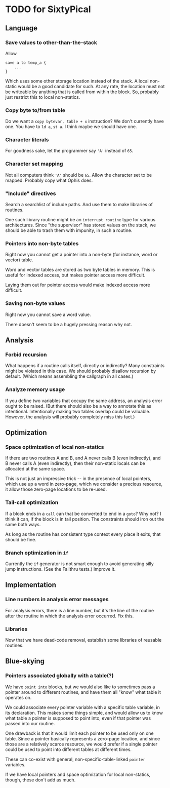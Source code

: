 TODO for SixtyPical
===================

Language
--------

### Save values to other-than-the-stack

Allow

    save a to temp_a {
        ...
    }

Which uses some other storage location instead of the stack.  A local non-static
would be a good candidate for such.  At any rate, the location must not
be writeable by anything that is called from within the block.  So, probably
just restrict this to local non-statics.

### Copy byte to/from table

Do we want a `copy bytevar, table + x` instruction?  We don't currently have one.
You have to `ld a`, `st a`.  I think maybe we should have one.

### Character literals

For goodness sake, let the programmer say `'A'` instead of `65`.

### Character set mapping

Not all computers think `'A'` should be `65`.  Allow the character set to be
mapped.  Probably copy what Ophis does.

### "Include" directives

Search a searchlist of include paths.  And use them to make libraries of routines.

One such library routine might be an `interrupt routine` type for various architectures.
Since "the supervisor" has stored values on the stack, we should be able to trash them
with impunity, in such a routine.

### Pointers into non-byte tables

Right now you cannot get a pointer into a non-byte (for instance, word or vector) table.

Word and vector tables are stored as two byte tables in memory.  This is useful for
indexed access, but makes pointer access more difficult.

Laying them out for pointer access would make indexed access more difficult.

### Saving non-byte values

Right now you cannot save a word value.

There doesn't seem to be a hugely pressing reason why not.

Analysis
--------

### Forbid recursion

What happens if a routine calls itself, directly or indirectly?  Many
constraints might be violated in this case.  We should probably disallow
recursion by default.  (Which means assembling the callgraph in all cases.)

### Analyze memory usage

If you define two variables that occupy the same address, an analysis error ought
to be raised.  (But there should also be a way to annotate this as intentional.
Intentionally making two tables overlap could be valuable.  However, the analysis
will probably completely miss this fact.)

Optimization
------------

### Space optimization of local non-statics

If there are two routines A and B, and A never calls B (even indirectly), and
B never calls A (even indirectly), then their non-static locals can
be allocated at the same space.

This is not just an impressive trick -- in the presence of local pointers, which
use up a word in zero-page, which we consider a precious resource, it allow those
zero-page locations to be re-used.

### Tail-call optimization

If a block ends in a `call` can that be converted to end in a `goto`?  Why not?  I think it can,
if the block is in tail position.  The constraints should iron out the same both ways.

As long as the routine has consistent type context every place it exits, that should be fine.

### Branch optimization in `if`

Currently the `if` generator is not smart enough to avoid generating silly
jump instructions.  (See the Fallthru tests.)  Improve it.

Implementation
--------------

### Line numbers in analysis error messages

For analysis errors, there is a line number, but it's the line of the routine
after the routine in which the analysis error occurred.  Fix this.

### Libraries

Now that we have dead-code removal, establish some libraries of reusable
routines.

Blue-skying
-----------

### Pointers associated globally with a table(?)

We have `point into` blocks, but we would also like to sometimes pass a pointer
around to different routines, and have them all "know" what table it operates on.

We could associate every pointer variable with a specific table variable, in its
declaration.  This makes some things simple, and would allow us to know what table a
pointer is supposed to point into, even if that pointer was passed into our routine.

One drawback is that it would limit each pointer to be used only on one table.  Since a
pointer basically represents a zero-page location, and since those are a relatively scarce
resource, we would prefer if a single pointer could be used to point into different tables
at different times.

These can co-exist with general, non-specific-table-linked `pointer` variables.

If we have local pointers and space optimization for local non-statics, though,
these don't add as much.
